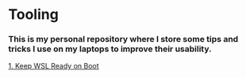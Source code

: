 # Tooling
### This is my personal repository where I store some tips and tricks I use on my laptops to improve their usability.
[1. Keep WSL Ready on Boot]("./wsl_on_boot.md")
